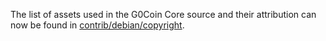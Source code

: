 The list of assets used in the G0Coin Core source and their attribution can now be found in [contrib/debian/copyright](../contrib/debian/copyright).
